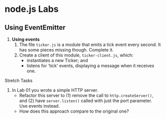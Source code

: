 # node.js Labs

## Using EventEmitter

1. __Using events__
   1. The file `ticker.js` is a module that emits a tick event every second.
      It has some pieces missing though. Complete it.
   2. Create a client of this module, `ticker-client.js`, which:
      - instantiates a new Ticker; and
      - listens for 'tick' events, displaying a message when it receives one. 

<!--
2. Implementing events

3. Error events
-->

Stretch Tasks

1. In Lab 01 you wrote a simple HTTP server.
   - Refactor this server to (1) remove the call to `http.createServer()`,
     and (2) have `server.listen()` called with just the port parameter.
     Use events instead.
   - How does this approach compare to the original one?

